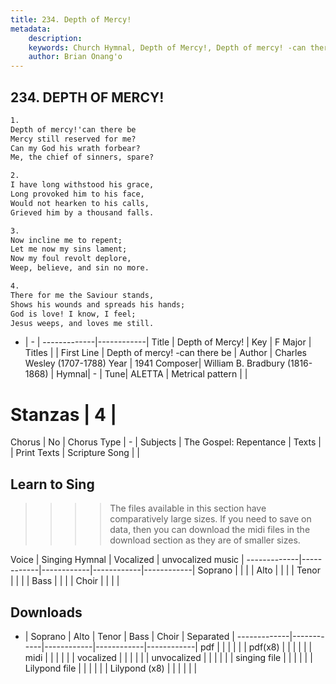 ```yaml
---
title: 234. Depth of Mercy!
metadata:
    description: 
    keywords: Church Hymnal, Depth of Mercy!, Depth of mercy! -can there be, 
    author: Brian Onang'o
---
```



## 234. DEPTH OF MERCY!

```txt
1.
Depth of mercy!'can there be 
Mercy still reserved for me? 
Can my God his wrath forbear? 
Me, the chief of sinners, spare? 

2.
I have long withstood his grace, 
Long provoked him to his face, 
Would not hearken to his calls, 
Grieved him by a thousand falls. 

3.
Now incline me to repent; 
Let me now my sins lament; 
Now my foul revolt deplore, 
Weep, believe, and sin no more. 

4.
There for me the Saviour stands, 
Shows his wounds and spreads his hands; 
God is love! I know, I feel; 
Jesus weeps, and loves me still.

```

- |   -  |
-------------|------------|
Title | Depth of Mercy! |
Key | F Major |
Titles |  |
First Line | Depth of mercy! -can there be |
Author | Charles Wesley (1707-1788)
Year | 1941
Composer| William B. Bradbury (1816-1868) |
Hymnal|  - |
Tune| ALETTA |
Metrical pattern | |
# Stanzas | 4 |
Chorus | No |
Chorus Type | - |
Subjects | The Gospel: Repentance |
Texts |  |
Print Texts | 
Scripture Song |  |
  
## Learn to Sing

>>>> The files available in this section have comparatively large sizes. If you need to save on data, then you can download the midi files in the download section as they are of smaller sizes.

Voice |  Singing Hymnal | Vocalized | unvocalized music |
-------------|------------|------------|------------|------------|
Soprano | | | |
Alto | | | |
Tenor | | | |
Bass | | | |
Choir | | | |

## Downloads

- |  Soprano | Alto | Tenor | Bass | Choir | Separated |
-------------|------------|------------|------------|------------|
pdf | | | | | |
pdf(x8) | | | | | |
midi | | | | | |
vocalized | | | | | |
unvocalized | | | | | |
singing file | | | | | |
Lilypond file | | | | | |
Lilypond (x8) | | | | | |
  
